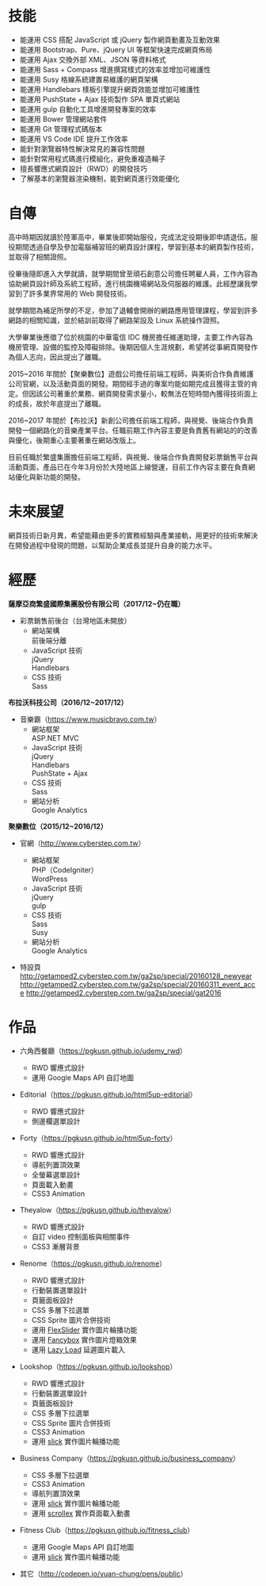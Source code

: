 ﻿# 技能
- 能運用 CSS 搭配 JavaScript 或 jQuery 製作網頁動畫及互動效果
- 能運用 Bootstrap、Pure、jQuery UI 等框架快速完成網頁佈局
- 能運用 Ajax 交換外部 XML、JSON 等資料格式
- 能運用 Sass + Compass 增進撰寫樣式的效率並增加可維護性
- 能運用 Susy 格線系統建置易維護的網頁架構
- 能運用 Handlebars 樣板引擎提升網頁效能並增加可維護性
- 能運用 PushState + Ajax 技術製作 SPA 單頁式網站
- 能運用 gulp 自動化工具增進開發專案的效率
- 能運用 Bower 管理網站套件
- 能運用 Git 管理程式碼版本
- 能運用 VS Code IDE 提升工作效率
- 能針對瀏覽器特性解決常見的兼容性問題
- 能針對常用程式碼進行模組化，避免重複造輪子
- 擅長響應式網頁設計（RWD）的開發技巧
- 了解基本的瀏覽器渲染機制，能對網頁進行效能優化
<!-- - 了解基本的 SEO 優化技巧 -->
<!-- - 了解基本的無障礙網站開發規範 -->

# 自傳
高中時期因就讀於陸軍高中，畢業後即開始服役，完成法定役期後即申請退伍。服役期間透過自學及參加電腦補習班的網頁設計課程，學習到基本的網頁製作技術，並取得了相關證照。

役畢後隨即進入大學就讀，就學期間曾至頑石創意公司擔任聘雇人員，工作內容為協助網頁設計師及系統工程師，進行桃園機場網站及伺服器的維護。此經歷讓我學習到了許多業界常用的 Web 開發技術。

就學期間為補足所學的不足，參加了退輔會開辦的網路應用管理課程，學習到許多網路的相關知識，並於結訓前取得了網路架設及 Linux 系統操作證照。

大學畢業後應徵了位於桃園的中華電信 IDC 機房擔任維運助理，主要工作內容為機房管理、設備的監控及障礙排除。後期因個人生涯規劃，希望將從事網頁開發作為個人志向，因此提出了離職。

2015~2016 年間於【聚樂數位】遊戲公司擔任前端工程師，與美術合作負責維護公司官網，以及活動頁面的開發。期間經手過的專案均能如期完成且獲得主管的肯定。但因該公司著重於業務、網頁開發需求量小，較無法在短時間內獲得技術面上的成長，故於年底提出了離職。

2016~2017 年間於【布拉沃】新創公司擔任前端工程師，與視覺、後端合作負責開發一個網路化的音樂產業平台。任職前期工作內容主要是負責舊有網站的的改善與優化，後期重心主要著重在網站改版上。

目前任職於繁盛集團擔任前端工程師，與視覺、後端合作負責開發彩票銷售平台與活動頁面，產品已在今年3月份於大陸地區上線營運，目前工作內容主要在負責網站優化與新功能的開發。

# 未來展望
網頁技術日新月異，希望能藉由更多的實務經驗與產業接軌，用更好的技術來解決在開發過程中發現的問題，以幫助企業成長並提升自身的能力水平。

# 經歷
**薩摩亞商繁盛國際集團股份有限公司（2017/12~仍在職）**
- 彩票銷售前後台（台灣地區未開放）
	- 網站架構  
		前後端分離
	- JavaScript 技術  
		jQuery  
		Handlebars
	- CSS 技術  
		Sass

**布拉沃科技公司（2016/12~2017/12）**
- 音樂霸（<https://www.musicbravo.com.tw>）  
	- 網站框架  
		ASP.NET MVC
	- JavaScript 技術  
		jQuery  
		Handlebars  
		PushState + Ajax
	- CSS 技術  
		Sass
	- 網站分析  
		Google Analytics

**聚樂數位（2015/12~2016/12）**
- 官網（<http://www.cyberstep.com.tw>）
	- 網站框架  
		PHP（CodeIgniter）  
		WordPress
	- JavaScript 技術  
		jQuery  
		gulp
	- CSS 技術  
		Sass  
		Susy
	- 網站分析  
		Google Analytics

- 特設頁  
  <http://getamped2.cyberstep.com.tw/ga2sp/special/20160128_newyear>
  <http://getamped2.cyberstep.com.tw/ga2sp/special/20160311_event_acce>
  <http://getamped2.cyberstep.com.tw/ga2sp/special/gat2016>

# 作品
- 六角西餐廳（<https://pgkusn.github.io/udemy_rwd>）
	- RWD 響應式設計
	- 運用 Google Maps API 自訂地圖

- Editorial（<https://pgkusn.github.io/html5up-editorial>）
	- RWD 響應式設計
	- 側邊欄選單設計

- Forty（<https://pgkusn.github.io/html5up-forty>）
	- RWD 響應式設計
	- 導航列置頂效果
	- 全螢幕選單設計
	- 頁面載入動畫
	- CSS3 Animation

- Theyalow（<https://pgkusn.github.io/theyalow>）
	- RWD 響應式設計
	- 自訂 video 控制面板與相關事件
	- CSS3 漸層背景

- Renome（<https://pgkusn.github.io/renome>）
	- RWD 響應式設計
	- 行動裝置選單設計
	- 頁籤面板設計
	- CSS 多層下拉選單
	- CSS Sprite 圖片合併技術
	- 運用 [FlexSlider](http://flexslider.woothemes.com) 實作圖片輪播功能
	- 運用 [Fancybox](http://fancyapps.com/fancybox) 實作圖片燈箱效果
	- 運用 [Lazy Load](http://www.appelsiini.net/projects/lazyload) 延遲圖片載入

- Lookshop（<https://pgkusn.github.io/lookshop>）
	- RWD 響應式設計
	- 行動裝置選單設計
	- 頁籤面板設計
	- CSS 多層下拉選單
	- CSS Sprite 圖片合併技術
	- CSS3 Animation
	- 運用 [slick](http://kenwheeler.github.io/slick) 實作圖片輪播功能

- Business Company（<https://pgkusn.github.io/business_company>）
	- CSS 多層下拉選單
	- CSS3 Animation
	- 導航列置頂效果
	- 運用 [slick](http://kenwheeler.github.io/slick) 實作圖片輪播功能
	- 運用 [scrollex](https://github.com/ajlkn/jquery.scrollex) 實作頁面載入動畫

- Fitness Club（<https://pgkusn.github.io/fitness_club>）
	- 運用 Google Maps API 自訂地圖
	- 運用 [slick](http://kenwheeler.github.io/slick) 實作圖片輪播功能

- 其它（<http://codepen.io/yuan-chung/pens/public>）

<!-- - Ticket 訂票紀錄（<http://yuan-chung.clouds.twgogo.org/site/ticket>）
	- 運用 jQuery Mobile 建置網頁架構
	- 運用 HTML5 Web Storage 存取 Client 端資料
	- 運用 PHP + MySQL 進行資料備份 & 還原 -->

<!-- - 不可來書店（<http://yuan-chung.clouds.twgogo.org/site/bookstore/public>）
	- 運用 PHP + MySQL 搭配 Laravel Framework 建置網頁架構
	- 運用 Bootstrap theme、jQuery UI 建置網頁佈局 -->
